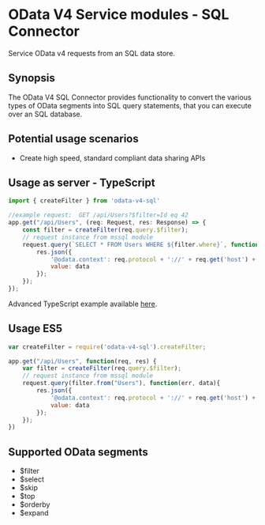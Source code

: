 # OData V4 Service modules - SQL Connector

Service OData v4 requests from an SQL data store.

## Synopsis
The OData V4 SQL Connector provides functionality to convert the various types of OData segments
into SQL query statements, that you can execute over an SQL database.

## Potential usage scenarios

- Create high speed, standard compliant data sharing APIs

## Usage as server - TypeScript
```javascript
import { createFilter } from 'odata-v4-sql'

//example request:  GET /api/Users?$filter=Id eq 42
app.get("/api/Users", (req: Request, res: Response) => {
    const filter = createFilter(req.query.$filter);
    // request instance from mssql module
    request.query(`SELECT * FROM Users WHERE ${filter.where}`, function(err, data){
        res.json({
        	'@odata.context': req.protocol + '://' + req.get('host') + '/api/$metadata#Users',
        	value: data
        });
    });
});
```

Advanced TypeScript example available [here](https://raw.githubusercontent.com/jaystack/odata-v4-sql/master/src/example/sql.ts).

## Usage ES5
```javascript
var createFilter = require('odata-v4-sql').createFilter;

app.get("/api/Users", function(req, res) {
    var filter = createFilter(req.query.$filter);
    // request instance from mssql module
    request.query(filter.from("Users"), function(err, data){
        res.json({
        	'@odata.context': req.protocol + '://' + req.get('host') + '/api/$metadata#Users',
        	value: data
        });
    });
})
```

## Supported OData segments

* $filter
* $select
* $skip
* $top
* $orderby
* $expand